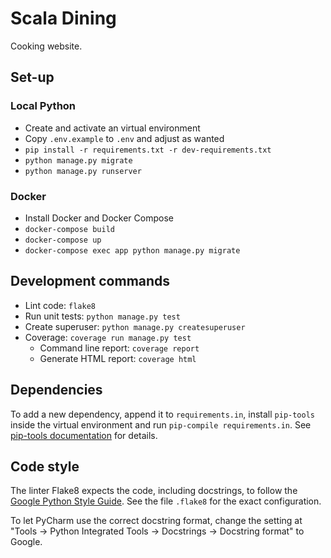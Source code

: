 # Scala Dining

Cooking website.

## Set-up

### Local Python

- Create and activate an virtual environment
- Copy `.env.example` to `.env` and adjust as wanted
- `pip install -r requirements.txt -r dev-requirements.txt`
- `python manage.py migrate`
- `python manage.py runserver`

### Docker

- Install Docker and Docker Compose
- `docker-compose build`
- `docker-compose up`
- `docker-compose exec app python manage.py migrate`

## Development commands

* Lint code: `flake8`
* Run unit tests: `python manage.py test`
* Create superuser: `python manage.py createsuperuser`
* Coverage: `coverage run manage.py test`
  * Command line report: `coverage report`
  * Generate HTML report: `coverage html`


## Dependencies

To add a new dependency, append it to `requirements.in`, install `pip-tools`
inside the virtual environment
and run `pip-compile requirements.in`.
See [pip-tools documentation](https://github.com/jazzband/pip-tools)
for details.

## Code style

The linter Flake8 expects the code, including docstrings, to follow the
[Google Python Style Guide](https://google.github.io/styleguide/pyguide.html).
See the file `.flake8` for the exact configuration.

To let PyCharm use the correct docstring format, change the setting at
"Tools -> Python Integrated Tools -> Docstrings -> Docstring format" to Google.
